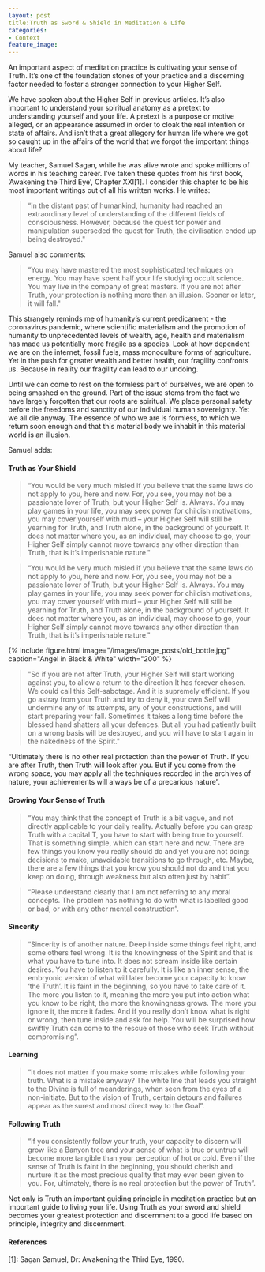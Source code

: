 ```yaml
---
layout: post
title:Truth as Sword & Shield in Meditation & Life 
categories:
- Context
feature_image: 
---
```


An important aspect of meditation practice is cultivating your sense of Truth. It’s one of the foundation stones of your practice and a discerning factor needed to foster a stronger connection to your Higher Self.

We have spoken about the Higher Self in previous articles. It’s also important to understand your spiritual anatomy as a pretext to understanding yourself and your life. A pretext is a purpose or motive alleged, or an appearance assumed in order to cloak the real intention or state of affairs. And isn’t that a great allegory for human life where we got so caught up in the affairs of the world that we forgot the important things about life?

My teacher, Samuel Sagan, while he was alive wrote and spoke millions of words in his teaching career. I’ve taken these quotes from his first book, ‘Awakening the Third Eye’, Chapter XXI[1]. I consider this chapter to be his most important writings out of all his written works. He writes:

<blockquote cite="">
  <p>“In the distant past of humankind, humanity had reached an extraordinary level of understanding of the different fields of consciousness. However, because the quest for power and manipulation superseded the quest for Truth, the civilisation ended up being destroyed."</p>
  <footer></footer>
</blockquote>


Samuel also comments:

<blockquote cite="">
  <p>“You may have mastered the most sophisticated techniques on energy. You may have spent half your life studying occult science. You may live in the company of great masters. If you are not after Truth, your protection is nothing more than an illusion. Sooner or later, it will fall."</p>
  <footer></footer>
</blockquote>

This strangely reminds me of humanity’s current predicament - the coronavirus pandemic, where scientific materialism and the promotion of humanity to unprecedented levels of wealth, age, health and materialism has made us potentially more fragile as a species. Look at how dependent we are on the internet, fossil fuels, mass monoculture forms of agriculture. Yet in the push for greater wealth and better health, our fragility confronts us. Because in reality our fragility can lead to our undoing.

Until we can come to rest on the formless part of ourselves, we are open to being smashed on the ground. Part of the issue stems from the fact we have largely forgotten that our roots are spiritual. We place personal safety before the freedoms and sanctity of our individual human sovereignty. Yet we all die anyway. The essence of who we are is formless, to which we return soon enough and that this material body we inhabit in this material world is an illusion.

Samuel adds:

#### Truth as Your Shield
<blockquote cite="">
  <p>“You would be very much misled if you believe that the same laws do not apply to you, here and now. For, you see, you may not be a passionate lover of Truth, but your Higher Self is. Always. You may play games in your life, you may seek power for childish motivations, you may cover yourself with mud – your Higher Self will still be yearning for Truth, and Truth alone, in the background of yourself. It does not matter where you, as an individual, may choose to go, your Higher Self simply cannot move towards any other direction than Truth, that is it’s imperishable nature."</p>
  <footer></footer>
</blockquote>

<blockquote cite="">
  <p>“You would be very much misled if you believe that the same laws do not apply to you, here and now. For, you see, you may not be a passionate lover of Truth, but your Higher Self is. Always. You may play games in your life, you may seek power for childish motivations, you may cover yourself with mud – your Higher Self will still be yearning for Truth, and Truth alone, in the background of yourself. It does not matter where you, as an individual, may choose to go, your Higher Self simply cannot move towards any other direction than Truth, that is it’s imperishable nature."</p>
  <footer></footer>
</blockquote>


{% include figure.html image="/images/image_posts/old_bottle.jpg" caption="Angel in Black & White" width="200" %}

<blockquote cite="">
  <p>"So if you are not after Truth, your Higher Self will start working against you, to allow a return to the direction It has forever chosen. We could call this Self-sabotage. And it is supremely efficient. If you go astray from your Truth and try to deny it, your own Self will undermine any of its attempts, any of your constructions, and will start preparing your fall. Sometimes it takes a long time before the blessed hand shatters all your defences. But all you had patiently built on a wrong basis will be destroyed, and you will have to start again in the nakedness of the Spirit."</p>
  <footer></footer>
</blockquote>

“Ultimately there is no other real protection than the power of Truth. If you are after Truth, then Truth will look after you. But if you come from the wrong space, you may apply all the techniques recorded in the archives of nature, your achievements will always be of a precarious nature”.

#### Growing Your Sense of Truth
<blockquote cite="">
  <p>“You may think that the concept of Truth is a bit vague, and not directly applicable to your daily reality. Actually before you can grasp Truth with a capital T, you have to start with being true to yourself. That is something simple, which can start here and now. There are few things you know you really should do and yet you are not doing: decisions to make, unavoidable transitions to go through, etc. Maybe, there are a few things that you know you should not do and that you keep on doing, through weakness but also often just by habit”.</p>
  <footer></footer>
</blockquote>

<blockquote cite="">
  <p>“Please understand clearly that I am not referring to any moral concepts. The problem has nothing to do with what is labelled good or bad, or with any other mental construction”.</p>
  <footer></footer>
</blockquote>

#### Sincerity
<blockquote cite="">
  <p>“Sincerity is of another nature. Deep inside some things feel right, and some others feel wrong. It is the knowingness of the Spirit and that is what you have to tune into. It does not scream inside like certain desires. You have to listen to it carefully. It is like an inner sense, the embryonic version of what will later become your capacity to know ‘the Truth’. It is faint in the beginning, so you have to take care of it. The more you listen to it, meaning the more you put into action what you know to be right, the more the knowingness grows. The more you ignore it, the more it fades. And if you really don’t know what is right or wrong, then tune inside and ask for help. You will be surprised how swiftly Truth can come to the rescue of those who seek Truth without compromising”.</p>
  <footer></footer>
</blockquote>

#### Learning
<blockquote cite="">
  <p>“It does not matter if you make some mistakes while following your truth. What is a mistake anyway? The white line that leads you straight to the Divine is full of meanderings, when seen from the eyes of a non-initiate. But to the vision of Truth, certain detours and failures appear as the surest and most direct way to the Goal”.</p>
  <footer></footer>
</blockquote>

#### Following Truth
<blockquote cite="">
  <p>“If you consistently follow your truth, your capacity to discern will grow like a Banyon tree and your sense of what is true or untrue will become more tangible than your perception of hot or cold. Even if the sense of Truth is faint in the beginning, you should cherish and nurture it as the most precious quality that may ever been given to you. For, ultimately, there is no real protection but the power of Truth”.
</p>
  <footer></footer>
</blockquote>

Not only is Truth an important guiding principle in meditation practice but an important guide to living your life. Using Truth as your sword and shield becomes your greatest protection and discernment to a good life based on principle, integrity and discernment.

#### References
[1]: Sagan Samuel, Dr: Awakening the Third Eye, 1990.

